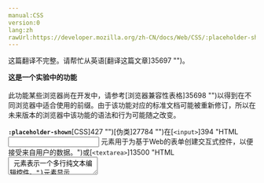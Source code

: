 ```yaml
---
manual:CSS
version:0
lang:zh
rawUrl:https://developer.mozilla.org/zh-CN/docs/Web/CSS/:placeholder-shown
---
```




这篇翻译不完整。请帮忙从英语[翻译这篇文章]35697 "")。






**这是一个实验中的功能**<br></br>此功能某些浏览器尚在开发中，请参考[浏览器兼容性表格]35698 "")以得到在不同浏览器中适合使用的前缀。由于该功能对应的标准文档可能被重新修订，所以在未来版本的浏览器中该功能的语法和行为可能随之改变。





**`:placeholder-shown`**[CSS]427 "")[伪类]27784 "")在[`<input>`]394 "HTML <input> 元素用于为基于Web的表单创建交互式控件，以便接受来自用户的数据。")或[`<textarea>`]13500 "HTML <textarea> 元素表示一个多行纯文本编辑控件。")元素显示[placeholder text]35699 "")时生效.


```
/* 选择所有显示占位符(placeholder)的元素 */
:placeholder-shown {
  border: 2px solid silver;
}
```

## 参数<a name="参数"></a>

```
:placeholder-shown
```

## 样例<a name="样例"></a>

### 基础样例<a name="基础样例"></a>

#### HTML<a name="HTML"></a>

```
<input placeholder="Type something here!">
```

#### CSS<a name="CSS"></a>

```
input {
  border: 2px solid black;
  padding: 3px;
}

input:placeholder-shown {
  border-color: silver;
} 

```

#### 结果<a name="结果"></a>


<iframe src='https://mdn.mozillademos.org/zh-CN/docs/Web/CSS/:placeholder-shown$samples/Basic_example?revision=1357505' width='200' height='60'></iframe>


### 超出文本<a name="超出文本"></a>


在分辨率较小的设备上, 输入框或者其他表单控件可能会变的很窄. 这个选择器可以使得占位符文本缩短. 这个选择器经常和[`text-overflow`]28223 "text-overflow CSS 属性确定如何向用户发出未显示的溢出内容信号。它可以被剪切，显示一个省略号（'...'，U + 2026 HORIZONTAL ELLIPSIS）或显示一个自定义字符串。")一起使用.


#### HTML<a name="HTML_2"></a>

```
<input placeholder="Enter something into this field, if you please!">
```

#### CSS<a name="CSS_2"></a>

```
input:placeholder-shown {
  text-overflow: ellipsis;
}
```

#### 结果<a name="结果_2"></a>


<iframe src='https://mdn.mozillademos.org/zh-CN/docs/Web/CSS/:placeholder-shown$samples/Overflowing_text?revision=1357505' width='200' height='60'></iframe>


## 规范<a name="规范"></a>

Specification | Status | Comment 
 ---  |  ---  |  ---  | 
[Selectors Level 4<br></br><small>:placeholder-shown</small>]35700 "") | Working Draft | Initial definition. 


## 浏览器兼容性<a name="浏览器兼容性"></a>
[新的兼容性表格正在测试中<i></i>]3360 "")

 | <abbr>Desktop<i></i></abbr> | <abbr>Mobile<i></i></abbr> 
 | <abbr>Chrome<i></i></abbr> | <abbr>Edge<i></i></abbr> | <abbr>Firefox<i></i></abbr> | <abbr>Internet Explorer<i></i></abbr> | <abbr>Opera<i></i></abbr> | <abbr>Safari<i></i></abbr> | <abbr>Android webview<i></i></abbr> | <abbr>Chrome for Android<i></i></abbr> | <abbr>Edge Mobile<i></i></abbr> | <abbr>Firefox for Android<i></i></abbr> | <abbr>Opera for Android<i></i></abbr> | <abbr>iOS Safari<i></i></abbr> | <abbr>Samsung Internet<i></i></abbr> 
 ---  |  ---  |  ---  |  ---  |  ---  |  ---  |  ---  |  ---  |  ---  |  ---  |  ---  |  ---  |  ---  |  ---  | 
Basic support<abbr>Experimental<i></i></abbr> | <abbr>Full support</abbr>47 | <abbr>No support</abbr>No<abbr>Notes<i></i></abbr> | <abbr>Full support</abbr>51 | <abbr>No support</abbr>No | <abbr>Full support</abbr>34 | <abbr>Full support</abbr>9 | <abbr>Full support</abbr>51 | <abbr>?</abbr> | <abbr>No support</abbr>No<abbr>Notes<i></i></abbr> | <abbr>Full support</abbr>51 | <abbr>No support</abbr>No | <abbr>Full support</abbr>9.2 | <abbr>?</abbr> 
Support on non-`type="text"`elements (such as`type="number"`or`type="time"`)<abbr>Non-standard<i></i></abbr> | <abbr>?</abbr> | <abbr>No support</abbr>No | <abbr>No support</abbr>No | <abbr>No support</abbr>No | <abbr>?</abbr> | <abbr>?</abbr> | <abbr>?</abbr> | <abbr>?</abbr> | <abbr>?</abbr> | <abbr>No support</abbr>No | <abbr>No support</abbr>No | <abbr>?</abbr> | <abbr>?</abbr> 


### Legend<a name="Legend"></a>
<dl><dt id=''><abbr>Full support</abbr></dt><dd>Full support</dd><dt id=''><abbr>No support</abbr></dt><dd>No support</dd><dt id=''><abbr>Compatibility unknown</abbr></dt><dd>Compatibility unknown</dd><dt id=''><abbr>Experimental. Expect behavior to change in the future.<i></i></abbr></dt><dd>Experimental. Expect behavior to change in the future.</dd><dt id=''><abbr>Non-standard. Expect poor cross-browser support.<i></i></abbr></dt><dd>Non-standard. Expect poor cross-browser support.</dd><dt id=''><abbr>See implementation notes.<i></i></abbr></dt><dd>See implementation notes.</dd><dt id=''><abbr>Uses a non-standard name.<i></i></abbr></dt><dd>Uses a non-standard name.</dd></dl>

## 参见<a name="参见"></a>

* The[`::placeholder`]28128 "伪元素::placeholder可以选择一个表单元素的占位文本，它允许开发者和设计师自定义占位文本的样式。")pseudo-element styles the placeholder*itself*.
* Related HTML elements:[`<input>`]394 "HTML <input> 元素用于为基于Web的表单创建交互式控件，以便接受来自用户的数据。"),[`<textarea>`]13500 "HTML <textarea> 元素表示一个多行纯文本编辑控件。")
* [`:-moz-placeholder`]35690 " :-moz-placeholder伪类控制元素所显示的文字占位符文字占位符. 它允许开发者/设计师改变文字占位符样式. 默认的文字占位符颜色为浅灰色,当你的表单背景色为类似的颜色时它可能效果并不是很明显,那么你就可以使用这个伪类来改变文字占位符的颜色."),[`::-moz-placeholder`]31631 "::-moz-placeholder 伪元素控制元素所显示的文字占位符.它允许开发者/设计师改变文字占位符的样式.默认的文字占位符为浅灰色,当你的表单背景色为类似的颜色时它可能效果并不是很明显,那么你就可以使用这个伪类来改变文字占位符的颜色.")
* [HTML forms]35701 "")



